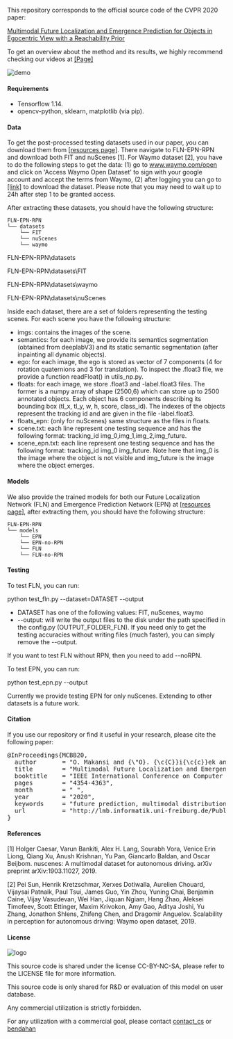 This repository corresponds to the official source code of the CVPR 2020 paper:

<a href="https://arxiv.org/abs/2006.04700">Multimodal Future Localization and Emergence Prediction for Objects in Egocentric View with a Reachability Prior</a>

To get an overview about the method and its results, we highly recommend checking our videos at <a href="https://lmb.informatik.uni-freiburg.de/Publications/2020/MCBB20/">[Page]</a>


![demo](demo.gif)

#### Requirements

- Tensorflow 1.14.
- opencv-python, sklearn, matplotlib (via pip).

#### Data

To get the post-processed testing datasets used in our paper, you can download them from <a href="https://lmb.informatik.uni-freiburg.de/resources/software.php">[resources page]</a>. There navigate to FLN-EPN-RPN and download both FIT and nuScenes [1]. For Waymo dataset [2], you have to do the following steps to get the data: (1) go to www.waymo.com/open and click on 'Access Waymo Open Dataset' to sign with your google account and accept the terms from Waymo, (2) after logging you can go to <a href="https://console.cloud.google.com/storage/browser/waymo_open_dataset_test_fln">[link]</a> to download the dataset. Please note that you may need to wait up to 24h after step 1 to be granted access.

After extracting these datasets, you should have the following structure:
```
FLN-EPN-RPN
└── datasets
    └── FIT
    └── nuScenes
    └── waymo
```

FLN-EPN-RPN\datasets

FLN-EPN-RPN\datasets\FIT

FLN-EPN-RPN\datasets\waymo

FLN-EPN-RPN\datasets\nuScenes

Inside each dataset, there are a set of folders representing the testing scenes. For each scene you have the following structure:

- imgs: contains the images of the scene.
- semantics: for each image, we provide its semantics segmentation (obtained from deeplabV3) and its static semantic segmentation (after inpainting all dynamic objects).
- ego: for each image, the ego is stored as vector of 7 components (4 for rotation quaternions and 3 for translation). To inspect the .float3 file, we provide a function readFloat() in utils_np.py.
- floats: for each image, we store .float3 and -label.float3 files. The former is a numpy array of shape (2500,6) which can store up to 2500 annotated objects. Each object has 6 components describing its bounding box (tl_x, tl_y, w, h, score, class_id). The indexes of the objects represent the tracking id and are given in the file -label.float3.
- floats_epn: (only for nuScenes) same structure as the files in floats.
- scene.txt: each line represent one testing sequence and has the following format: tracking_id img_0,img_1,img_2,img_future.
- scene_epn.txt: each line represent one testing sequence and has the following format: tracking_id img_0 img_future. Note here that img_0 is the image where the object is not visible and img_future is the image where the object emerges.

#### Models

We also provide the trained models for both our Future Localization Network (FLN) and Emergence Prediction Network (EPN) at <a href="https://lmb.informatik.uni-freiburg.de/resources/software.php">[resources page]</a>, after extracting them, you should have the following structure:
```
FLN-EPN-RPN
└── models
    └── EPN
    └── EPN-no-RPN
    └── FLN
    └── FLN-no-RPN
```

#### Testing

To test FLN, you can run:

python test_fln.py --dataset=DATASET --output

- DATASET has one of the following values: FIT, nuScenes, waymo
- --output: will write the output files to the disk under the path specified in the config.py (OUTPUT_FOLDER_FLN). If you need only to get the testing accuracies without writing files (much faster), you can simply remove the --output.

If you want to test FLN without RPN, then you need to add --noRPN.

To test EPN, you can run:

python test_epn.py --output

Currently we provide testing EPN for only nuScenes. Extending to other datasets is a future work.


#### Citation

If you use our repository or find it useful in your research, please cite the following paper:


<pre class='bibtex'>
@InProceedings{MCBB20,
  author       = "O. Makansi and {\"O}. {\c{C}}i{\c{c}}ek and K. Buchicchio and T. Brox",
  title        = "Multimodal Future Localization and Emergence Prediction for Objects in Egocentric View with a Reachability Prior",
  booktitle    = "IEEE International Conference on Computer Vision and Pattern Recognition (CVPR)",
  pages        = "4354-4363",
  month        = " ",
  year         = "2020",
  keywords     = "future prediction, multimodal distribution learning, future localization, egocentric view, context-awareness, trajectory forecasting, autonomous driving, uncertainty estimation, autonomous systems, multihypotheses learning",
  url          = "http://lmb.informatik.uni-freiburg.de/Publications/2020/MCBB20"
}
</pre>

#### References

[1] Holger Caesar, Varun Bankiti, Alex H. Lang, Sourabh Vora, Venice Erin Liong, Qiang Xu, Anush Krishnan, Yu Pan, Giancarlo Baldan, and Oscar Beijbom. nuscenes: A multimodal dataset for autonomous driving. arXiv preprint arXiv:1903.11027, 2019.

[2] Pei Sun, Henrik Kretzschmar, Xerxes Dotiwalla, Aurelien Chouard, Vijaysai Patnaik, Paul Tsui, James Guo, Yin Zhou, Yuning Chai, Benjamin Caine, Vijay Vasudevan, Wei Han, Jiquan Ngiam, Hang Zhao, Aleksei Timofeev, Scott Ettinger, Maxim Krivokon, Amy Gao, Aditya Joshi, Yu Zhang, Jonathon Shlens, Zhifeng Chen, and Dragomir Anguelov. Scalability in perception for autonomous driving: Waymo open dataset, 2019.

#### License

![logo](logo-header.png)

This source code is shared under the license CC-BY-NC-SA, please refer to the LICENSE file for more information.

This source code is only shared for R&D or evaluation of this model on user database.

Any commercial utilization is strictly forbidden.

For any utilization with a commercial goal, please contact [contact_cs](mailto:contact_cs@imra-europe.com) or [bendahan](mailto:bendahan@imra-europe.com)
